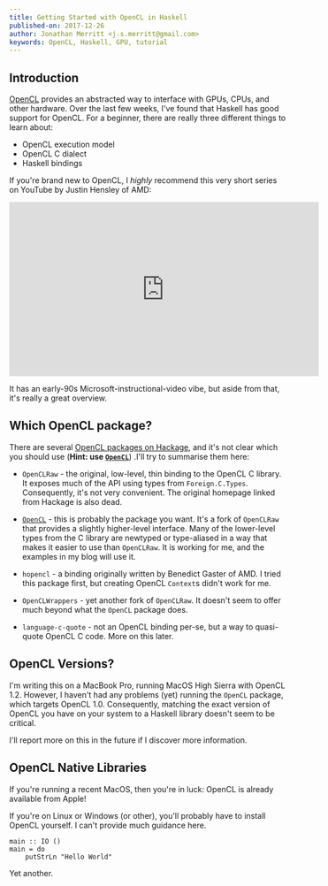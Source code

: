 ```yaml
---
title: Getting Started with OpenCL in Haskell
published-on: 2017-12-26
author: Jonathan Merritt <j.s.merritt@gmail.com>
keywords: OpenCL, Haskell, GPU, tutorial
---
```


## Introduction

[OpenCL][OPENCL_WIKIPEDIA] provides an abstracted way to interface with GPUs,
CPUs, and other hardware. Over the last few weeks, I've found that Haskell has
good support for OpenCL. For a beginner, there are really three different things
to learn about:

  - OpenCL execution model
  - OpenCL C dialect
  - Haskell bindings
  
If you're brand new to OpenCL, I _highly_ recommend this very short series on 
YouTube by Justin Hensley of AMD:

<p><center><iframe 
  width="560" 
  height="315" 
  src="https://www.youtube.com/embed/aKtpZuokeEk" 
  frameborder="0" 
  gesture="media" 
  allow="encrypted-media" 
  allowfullscreen></iframe></center></p>

It has an early-90s Microsoft-instructional-video vibe, but aside from that, 
it's really a great overview.

## Which OpenCL package?

There are several [OpenCL packages on Hackage][HKG_OPENCL], and it's not clear
which you should use (**Hint: use [`OpenCL`][OPENCL]**) .I'll try to summarise
them here:

  - `OpenCLRaw` - the original, low-level, thin binding to the OpenCL C library.
    It exposes much of the API using types from `Foreign.C.Types`. Consequently,
    it's not very convenient. The original homepage linked from Hackage is also
    dead.

  - [`OpenCL`][OPENCL] - this is probably the package you want. It's a fork of
    `OpenCLRaw` that provides a slightly higher-level interface. Many of the
    lower-level types from the C library are newtyped or type-aliased in a way
    that makes it easier to use than `OpenCLRaw`. It is working for me, and the
    examples in my blog will use it.

  - `hopencl` - a binding originally written by Benedict Gaster of AMD. I tried
    this package first, but creating OpenCL `Context`s didn't work for me.

  - `OpenCLWrappers` - yet another fork of `OpenCLRaw`. It doesn't seem to offer
    much beyond what the `OpenCL` package does.

  - `language-c-quote` - not an OpenCL binding per-se, but a way to quasi-quote
    OpenCL C code. More on this later.
    
## OpenCL Versions?

I'm writing this on a MacBook Pro, running MacOS High Sierra with OpenCL 1.2.
However, I haven't had any problems (yet) running the `OpenCL` package, which
targets OpenCL 1.0. Consequently, matching the exact version of OpenCL you have
on your system to a Haskell library doesn't seem to be critical.

I'll report more on this in the future if I discover more information.

[OPENCL_WIKIPEDIA]: https://en.wikipedia.org/wiki/OpenCL
[HKG_OPENCL]: https://hackage.haskell.org/packages/search?terms=opencl
[OPENCL]: https://hackage.haskell.org/package/OpenCL

## OpenCL Native Libraries

If you're running a recent MacOS, then you're in luck: OpenCL is already
available from Apple!

If you're on Linux or Windows (or other), you'll probably have to install OpenCL
yourself. I can't provide much guidance here.


~~~~{#mycode .haskell}
main :: IO ()
main = do
    putStrLn "Hello World"
~~~~

Yet another.
